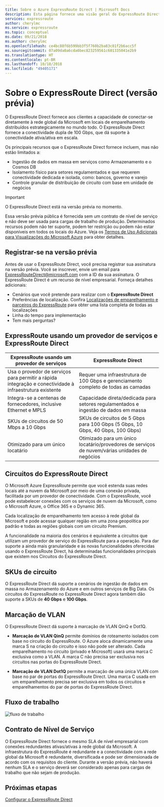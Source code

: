 ```yaml
---
title: Sobre o Azure ExpressRoute Direct | Microsoft Docs
description: Esta página fornece uma visão geral do ExpressRoute Direct (versão prévia)
services: expressroute
author: cherylmc
ms.service: expressroute
ms.topic: conceptual
ms.date: 09/21/2018
ms.author: cherylmc
ms.openlocfilehash: ce4bc88f6b599bb3f5f760b2ba83c81f2b6acc5f
ms.sourcegitcommit: 07a09da0a6cda6bec823259561c601335041e2b9
ms.translationtype: HT
ms.contentlocale: pt-BR
ms.lasthandoff: 10/18/2018
ms.locfileid: "49405171"
---
```

# <a name="about-expressroute-direct-preview"></a>Sobre o ExpressRoute Direct (versão prévia)

O ExpressRoute Direct fornece aos clientes a capacidade de conectar-se diretamente à rede global da Microsoft em locais de emparelhamento distribuídos estrategicamente no mundo todo. O ExpressRoute Direct fornece a conectividade dupla de 100 Gbps, que dá suporte à conectividade ativa/ativa em escala. 

Os principais recursos que o ExpressRoute Direct fornece incluem, mas não estão limitados a:

* Ingestão de dados em massa em serviços como Armazenamento e o Cosmos DB 
* Isolamento físico para setores regulamentados e que requerem conectividade dedicada e isolada, como: bancos, governo e varejo 
* Controle granular de distribuição de circuito com base em unidade de negócios

> [!IMPORTANT]
> O ExpressRoute Direct está na versão prévia no momento.
>
> Essa versão prévia pública é fornecida sem um contrato de nível de serviço e não deve ser usada para cargas de trabalho de produção. Determinados recursos podem não ter suporte, podem ter restrição ou podem não estar disponíveis em todos os locais do Azure. Veja os [Termos de Uso Adicionais para Visualizações do Microsoft Azure](https://azure.microsoft.com/support/legal/preview-supplemental-terms/) para obter detalhes.

## <a name="enroll-in-the-preview"></a>Registrar-se na versão prévia

Antes de usar o ExpressRoute Direct, você precisa registrar sua assinatura na versão prévia. Você se inscrever, envie um email para <ExpressRouteDirect@microsoft.com> com a ID da sua assinatura. O ExpressRoute Direct é um recurso de nível empresarial. Forneça detalhes adicionais:

* Cenários que você pretende para realizar com o **ExpressRoute Direct**
* Preferências de localização. Confira [Localizações de emparelhamento e parceiros do ExpressRoute](expressroute-locations-providers.md) para obter uma lista completa de todas as localizações
* Linha do tempo para implementação
* Tem mais perguntas?

## <a name="expressroute-using-a-service-provider-and-expressroute-direct"></a>ExpressRoute usando um provedor de serviços e ExpressRoute Direct

| **ExpressRoute usando um provedor de serviços** | **ExpressRoute Direct** | 
| --- | --- | 
| Usa o provedor de serviços para permitir a rápida integração e conectividade à infraestrutura existente | Requer uma infraestrutura de 100 Gbps e gerenciamento completo de todas as camadas
| Integra-se a centenas de fornecedores, inclusive Ethernet e MPLS | Capacidade direta/dedicada para setores regulamentados e ingestão de dados em massa | 
| SKUs de circuitos de 50 Mbps a 10 Gbps | SKUs de circuitos de 5 Gbps para 100 Gbps (5 Gbps, 10 Gbps, 40 Gbps, 100 Gbps)
| Otimizado para um único locatário | Otimizado para um único locatário/provedores de serviços de nuvem/várias unidades de negócios

## <a name="expressroute-direct-circuits"></a>Circuitos do ExpressRoute Direct

O Microsoft Azure ExpressRoute permite que você estenda suas redes locais até a nuvem da Microsoft por meio de uma conexão privada, facilitada por um provedor de conectividade. Com o ExpressRoute, você pode estabelecer conexões com os serviços de nuvem da Microsoft, como o Microsoft Azure, o Office 365 e o Dynamic 365.  

Cada localização de emparelhamento tem acesso à rede global da Microsoft e pode acessar qualquer região em uma zona geopolítica por padrão e todas as regiões globais com um circuito Premium.  

A funcionalidade na maioria dos cenários é equivalente a circuitos que utilizam um provedor de serviço do ExpressRoute para a operação. Para dar suporte a ainda mais granularidade e às novas funcionalidades oferecidas usando o ExpressRoute Direct, há determinadas funcionalidades principais que existem nos Circuitos do ExpressRoute Direct.

## <a name="circuit-skus"></a>SKUs de circuito

O ExpressRoute Direct dá suporte a cenários de ingestão de dados em massa no Armazenamento do Azure e em outros serviços de Big Data. Os circuitos do ExpressRoute no ExpressRoute Direct agora também dão suporte a SKUs de **40 Gbps** e **100 Gbps**. 

## <a name="vlan-tagging"></a>Marcação de VLAN

O ExpressRoute Direct dá suporte à marcação de VLAN QinQ e Dot1Q.

* **Marcação de VLAN QinQ** permite domínios de roteamento isolados com base no circuito do ExpressRoute. O Azure aloca dinamicamente uma marca S na criação do circuito e isso não pode ser alterado. Cada emparelhamento no circuito (privado e Microsoft) usará uma marca C exclusiva como a VLAN. A marca C não precisa ser exclusiva nos circuitos nas portas do ExpressRoute Direct. 

* **Marcação de VLAN Dot1Q** permite a marcação de uma única VLAN com base no par de portas do ExpressRoute Direct. Uma marca C usada em um emparelhamento precisa ser exclusiva em todos os circuitos e emparelhamentos do par de portas do ExpressRoute Direct.

## <a name="workflow"></a>Fluxo de trabalho

![fluxo de trabalho](./media/expressroute-erdirect-about/workflow1.png)

## <a name="sla"></a>Contrato de Nível de Serviço

O ExpressRoute Direct fornece o mesmo SLA de nível empresarial com conexões redundantes ativas/ativas à rede global da Microsoft. A infraestrutura do ExpressRoute é redundante e a conectividade com a rede global da Microsoft é redundante, diversificada e pode ser dimensionada de acordo com os requisitos do cliente. Durante a versão prévia, não haverá nenhum SLA e o serviço deverá ser considerado apenas para cargas de trabalho que não sejam de produção.

## <a name="next-steps"></a>Próximas etapas

[Configurar o ExpressRoute Direct](expressroute-howto-erdirect.md)
